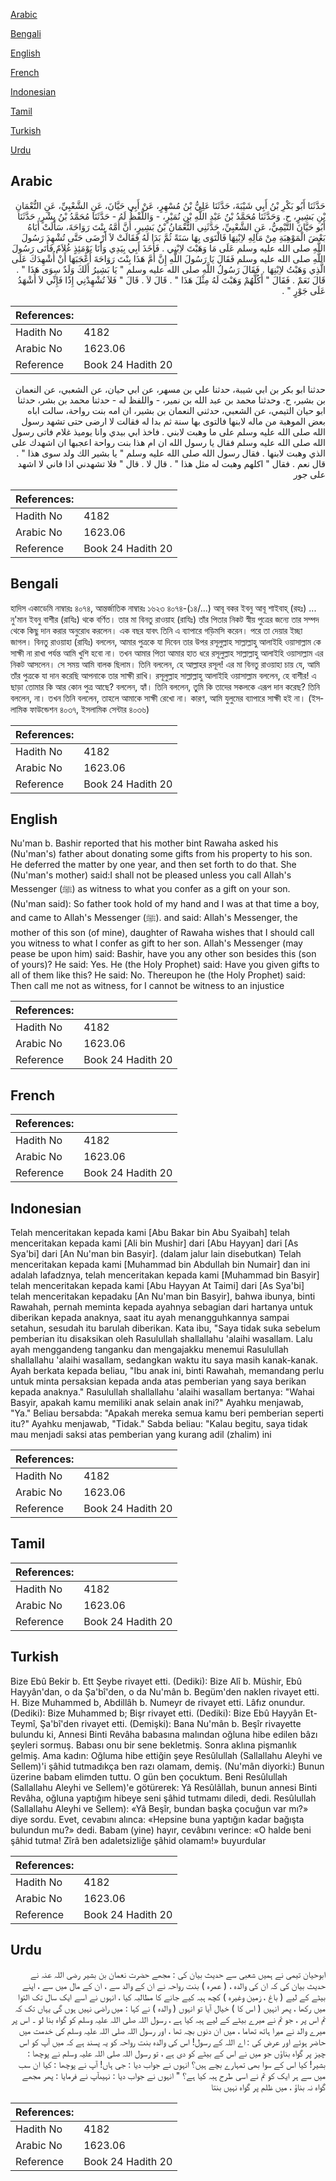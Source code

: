 [Arabic](#arabic)

[Bengali](#bengali)

[English](#english)

[French](#french)

[Indonesian](#indonesian)

[Tamil](#tamil)

[Turkish](#turkish)

[Urdu](#urdu)

## Arabic


<div dir="rtl" lang="ar" style={{fontSize:'larger',backgroundColor:'#f8f9fa',padding:20}}>
حَدَّثَنَا أَبُو بَكْرِ بْنُ أَبِي شَيْبَةَ، حَدَّثَنَا عَلِيُّ بْنُ مُسْهِرٍ، عَنْ أَبِي حَيَّانَ، عَنِ الشَّعْبِيِّ، عَنِ النُّعْمَانِ بْنِ بَشِيرٍ، ح. وَحَدَّثَنَا مُحَمَّدُ بْنُ عَبْدِ اللَّهِ بْنِ نُمَيْرٍ، - وَاللَّفْظُ لَهُ - حَدَّثَنَا مُحَمَّدُ بْنُ بِشْرٍ، حَدَّثَنَا أَبُو حَيَّانَ التَّيْمِيُّ، عَنِ الشَّعْبِيِّ، حَدَّثَنِي النُّعْمَانُ بْنُ بَشِيرٍ، أَنَّ أُمَّهُ بِنْتَ رَوَاحَةَ، سَأَلَتْ أَبَاهُ بَعْضَ الْمَوْهِبَةِ مِنْ مَالِهِ لاِبْنِهَا فَالْتَوَى بِهَا سَنَةً ثُمَّ بَدَا لَهُ فَقَالَتْ لاَ أَرْضَى حَتَّى تُشْهِدَ رَسُولَ اللَّهِ صلى الله عليه وسلم عَلَى مَا وَهَبْتَ لاِبْنِي ‏.‏ فَأَخَذَ أَبِي بِيَدِي وَأَنَا يَوْمَئِذٍ غُلاَمٌ فَأَتَى رَسُولَ اللَّهِ صلى الله عليه وسلم فَقَالَ يَا رَسُولَ اللَّهِ إِنَّ أُمَّ هَذَا بِنْتَ رَوَاحَةَ أَعْجَبَهَا أَنْ أُشْهِدَكَ عَلَى الَّذِي وَهَبْتُ لاِبْنِهَا ‏.‏ فَقَالَ رَسُولُ اللَّهِ صلى الله عليه وسلم ‏"‏ يَا بَشِيرُ أَلَكَ وَلَدٌ سِوَى هَذَا ‏"‏ ‏.‏ قَالَ نَعَمْ ‏.‏ فَقَالَ ‏"‏ أَكُلَّهُمْ وَهَبْتَ لَهُ مِثْلَ هَذَا ‏"‏ ‏.‏ قَالَ لاَ ‏.‏ قَالَ ‏"‏ فَلاَ تُشْهِدْنِي إِذًا فَإِنِّي لاَ أَشْهَدُ عَلَى جَوْرٍ ‏"‏ ‏.‏
</div>
<div style={{backgroundColor:'#f8f9fa',padding:20, marginBottom: 10}}><table> <thead> <tr> <th>References:</th> <th></th> </tr> </thead> <tbody><tr><td>Hadith No</td><td>4182</td></tr><tr><td>Arabic No</td><td>1623.06</td></tr><tr><td>Reference</td><td>Book 24 Hadith 20</td></tr></tbody></table></div>


<div dir="rtl" lang="ar" style={{fontSize:'larger',backgroundColor:'#f8f9fa',padding:20}}>
حدثنا ابو بكر بن ابي شيبة، حدثنا علي بن مسهر، عن ابي حيان، عن الشعبي، عن النعمان بن بشير، ح. وحدثنا محمد بن عبد الله بن نمير، - واللفظ له - حدثنا محمد بن بشر، حدثنا ابو حيان التيمي، عن الشعبي، حدثني النعمان بن بشير، ان امه بنت رواحة، سالت اباه بعض الموهبة من ماله لابنها فالتوى بها سنة ثم بدا له فقالت لا ارضى حتى تشهد رسول الله صلى الله عليه وسلم على ما وهبت لابني . فاخذ ابي بيدي وانا يوميذ غلام فاتى رسول الله صلى الله عليه وسلم فقال يا رسول الله ان ام هذا بنت رواحة اعجبها ان اشهدك على الذي وهبت لابنها . فقال رسول الله صلى الله عليه وسلم " يا بشير الك ولد سوى هذا " . قال نعم . فقال " اكلهم وهبت له مثل هذا " . قال لا . قال " فلا تشهدني اذا فاني لا اشهد على جور
</div>
<div style={{backgroundColor:'#f8f9fa',padding:20, marginBottom: 10}}><table> <thead> <tr> <th>References:</th> <th></th> </tr> </thead> <tbody><tr><td>Hadith No</td><td>4182</td></tr><tr><td>Arabic No</td><td>1623.06</td></tr><tr><td>Reference</td><td>Book 24 Hadith 20</td></tr></tbody></table></div>

## Bengali


<div dir="ltr" lang="bn" style={{fontSize:'larger',backgroundColor:'#f8f9fa',padding:20}}>
হাদিস একাডেমি নাম্বারঃ ৪০৭৪, আন্তর্জাতিক নাম্বারঃ ১৬২৩ ৪০৭৪-(১৪/...) আবূ বকর ইবনু আবূ শাইবাহ্ (রহঃ) ... নু'মান ইবনু বাশীর (রাযিঃ) থকে বর্ণিত। তার মা বিনতু রাওয়াহ (রাযিঃ) তাঁর পিতার নিকট স্বীয় পুত্রের জন্যে তার সম্পদ থেকে কিছু দান করার অনুরোধ করলেন। এক বছর যাবৎ তিনি এ ব্যাপারে গড়িমসি করেন। পরে তা দেয়ার ইচ্ছা জাগল। বিনতু রাওয়াহা (রাযিঃ) বললেন, আমার পুত্রকে যা দিবেন তার উপর রসূলুল্লাহ সাল্লাল্লাহু আলাইহি ওয়াসাল্লাম কে সাক্ষী না রাখা পর্যন্ত আমি খুশি হবো না। তখন আমার পিতা আমার হাত ধরে রসূলুল্লাহ সাল্লাল্লাহু আলাইহি ওয়াসাল্লাম এর নিকট আসলেন। সে সময় আমি বালক ছিলাম। তিনি বললেন, হে আল্লাহর রসূল! এর মা বিনতু রাওয়াহা চায় যে, আমি তাঁর পুত্রকে যা দান করেছি আপনাকে তার সাক্ষী রাখি। রসূলুল্লাহ সাল্লাল্লাহু আলাইহি ওয়াসাল্লাম বললেন, হে বাশীর! এ ছাড়া তোমার কি আর কোন পুত্র আছে? বললেন, হ্যাঁ। তিনি বললেন, তুমি কি তাদের সকলকে এরূপ দান করেছ? তিনি বললেন, না। তখন তিনি বললেন, তাহলে আমাকে সাক্ষী রেখো না। কারণ, আমি যুলুমের ব্যাপারে সাক্ষী হই না। (ইসলামিক ফাউন্ডেশন ৪০৩৭, ইসলামিক সেন্টার ৪০৩৬)
</div>
<div style={{backgroundColor:'#f8f9fa',padding:20, marginBottom: 10}}><table> <thead> <tr> <th>References:</th> <th></th> </tr> </thead> <tbody><tr><td>Hadith No</td><td>4182</td></tr><tr><td>Arabic No</td><td>1623.06</td></tr><tr><td>Reference</td><td>Book 24 Hadith 20</td></tr></tbody></table></div>

## English


<div dir="ltr" lang="en" style={{fontSize:'larger',backgroundColor:'#f8f9fa',padding:20}}>
Nu'man b. Bashir reported that his mother bint Rawaha asked his (Nu'man's) father about donating some gifts from his property to his son. He deferred the matter by one year, and then set forth to do that. She (Nu'man's mother) said:I shall not be pleased unless you call Allah's Messenger (ﷺ) as witness to what you confer as a gift on your son. (Nu'man said): So father took hold of my hand and I was at that time a boy, and came to Allah's Messenger (ﷺ). and said: Allah's Messenger, the mother of this son (of mine), daughter of Rawaha wishes that I should call you witness to what I confer as gift to her son. Allah's Messenger (may pease be upon him) said: Bashir, have you any other son besides this (son of yours)? He said: Yes. He (the Holy Prophet) said: Have you given gifts to all of them like this? He said: No. Thereupon he (the Holy Prophet) said: Then call me not as witness, for I cannot be witness to an injustice
</div>
<div style={{backgroundColor:'#f8f9fa',padding:20, marginBottom: 10}}><table> <thead> <tr> <th>References:</th> <th></th> </tr> </thead> <tbody><tr><td>Hadith No</td><td>4182</td></tr><tr><td>Arabic No</td><td>1623.06</td></tr><tr><td>Reference</td><td>Book 24 Hadith 20</td></tr></tbody></table></div>

## French


<div dir="ltr" lang="fr" style={{fontSize:'larger',backgroundColor:'#f8f9fa',padding:20}}>

</div>
<div style={{backgroundColor:'#f8f9fa',padding:20, marginBottom: 10}}><table> <thead> <tr> <th>References:</th> <th></th> </tr> </thead> <tbody><tr><td>Hadith No</td><td>4182</td></tr><tr><td>Arabic No</td><td>1623.06</td></tr><tr><td>Reference</td><td>Book 24 Hadith 20</td></tr></tbody></table></div>

## Indonesian


<div dir="ltr" lang="id" style={{fontSize:'larger',backgroundColor:'#f8f9fa',padding:20}}>
Telah menceritakan kepada kami [Abu Bakar bin Abu Syaibah] telah menceritakan kepada kami [Ali bin Mushir] dari [Abu Hayyan] dari [As Sya'bi] dari [An Nu'man bin Basyir]. (dalam jalur lain disebutkan) Telah menceritakan kepada kami [Muhammad bin Abdullah bin Numair] dan ini adalah lafadznya, telah menceritakan kepada kami [Muhammad bin Basyir] telah menceritakan kepada kami [Abu Hayyan At Taimi] dari [As Sya'bi] telah menceritakan kepadaku [An Nu'man bin Basyir], bahwa ibunya, binti Rawahah, pernah meminta kepada ayahnya sebagian dari hartanya untuk diberikan kepada anaknya, saat itu ayah menangguhkannya sampai setahun, sesudah itu barulah diberikan. Kata ibu, "Saya tidak suka sebelum pemberian itu disaksikan oleh Rasulullah shallallahu 'alaihi wasallam. Lalu ayah menggandeng tanganku dan mengajakku menemui Rasulullah shallallahu 'alaihi wasallam, sedangkan waktu itu saya masih kanak-kanak. Ayah berkata kepada beliau, "Ibu anak ini, binti Rawahah, memandang perlu untuk minta persaksian kepada anda atas pemberian yang saya berikan kepada anaknya." Rasulullah shallallahu 'alaihi wasallam bertanya: "Wahai Basyir, apakah kamu memiliki anak selain anak ini?" Ayahku menjawab, "Ya." Beliau bersabda: "Apakah mereka semua kamu beri pemberian seperti itu?" Ayahku menjawab, "Tidak." Sabda beliau: "Kalau begitu, saya tidak mau menjadi saksi atas pemberian yang kurang adil (zhalim) ini
</div>
<div style={{backgroundColor:'#f8f9fa',padding:20, marginBottom: 10}}><table> <thead> <tr> <th>References:</th> <th></th> </tr> </thead> <tbody><tr><td>Hadith No</td><td>4182</td></tr><tr><td>Arabic No</td><td>1623.06</td></tr><tr><td>Reference</td><td>Book 24 Hadith 20</td></tr></tbody></table></div>

## Tamil


<div dir="ltr" lang="ta" style={{fontSize:'larger',backgroundColor:'#f8f9fa',padding:20}}>

</div>
<div style={{backgroundColor:'#f8f9fa',padding:20, marginBottom: 10}}><table> <thead> <tr> <th>References:</th> <th></th> </tr> </thead> <tbody><tr><td>Hadith No</td><td>4182</td></tr><tr><td>Arabic No</td><td>1623.06</td></tr><tr><td>Reference</td><td>Book 24 Hadith 20</td></tr></tbody></table></div>

## Turkish


<div dir="ltr" lang="tr" style={{fontSize:'larger',backgroundColor:'#f8f9fa',padding:20}}>
Bize Ebû Bekir b. Ett Şeybe rivayet etti. (Dediki): Bize Alî b. Müshir, Ebû Hayyân'dan, o da Şa'bî'den, o da Nu'mân b. Begüm'den naklen rivayet etti. H. Bize Muhammed b, Abdillâh b. Numeyr de rivayet etti. Lâfız onundur. (Dediki): Bize Muhammed b; Bişr rivayet etti. (Dediki): Bize Ebû Hayyân Et-Teymî, Şa'bî'den rivayet etti. (Demişki): Bana Nu'mân b. Beşîr rivayette bulundu ki, Annesi Binti Revâha babasına malından oğluna hibe edilen bâzı şeyleri sormuş. Babası onu bir sene bekletmiş. Sonra aklına pişmanlık gelmiş. Ama kadın: Oğluma hibe ettiğin şeye Resûlullah (Sallallahu Aleyhi ve Sellem)'i şâhid tutmadıkça ben razı olamam, demiş. (Nu'mân diyorki:) Bunun üzerine babam elimden tuttu. O gün ben çocuktum. Beni Resûlullah (Sallallahu Aleyhi ve Sellem)'e götürerek: Yâ Resûlâllah, bunun annesi Binti Revâha, oğluna yaptığım hibeye seni şâhid tutmamı diledi, dedi. Resûlullah (Sallallahu Aleyhi ve Sellem): «Yâ Beşîr, bundan başka çocuğun var mı?» diye sordu. Evet, cevabını alınca: «Hepsine buna yaptığın kadar bağışta bulundun mu?» dedi. Babam (yine) hayır, cevâbını verince: «O halde beni şâhid tutma! Zîrâ ben adaletsizliğe şâhid olamam!» buyurdular
</div>
<div style={{backgroundColor:'#f8f9fa',padding:20, marginBottom: 10}}><table> <thead> <tr> <th>References:</th> <th></th> </tr> </thead> <tbody><tr><td>Hadith No</td><td>4182</td></tr><tr><td>Arabic No</td><td>1623.06</td></tr><tr><td>Reference</td><td>Book 24 Hadith 20</td></tr></tbody></table></div>

## Urdu


<div dir="rtl" lang="ur" style={{fontSize:'larger',backgroundColor:'#f8f9fa',padding:20}}>
ابوحیان تیمی نے ہمیں شعبی سے حدیث بیان کی : مجھے حضرت نعمان بن بشیر رضی اللہ عنہ نے حدیث بیان کی کہ ان کی والدہ ، ( عمرہ ) بنت رواحہ نے ان کے والد سے ، ان کے مال میں سے ، اپنے بیٹے کے لیے ( باغ ، زمین وغیرہ ) کچھ ہبہ کیے جانے کا مطالبہ کیا ، انہوں نے اسے ایک سال تک التوا میں رکھا ، پھر انہیں ( اس کا ) خیال آیا تو انہوں ( والدہ ) نے کہا : میں راضی نہیں ہوں گی یہاں تک کہ تم اس پر ، جو تم نے میرے بیٹے کے لیے ہبہ کیا ہے ، رسول اللہ صلی اللہ علیہ وسلم کو گواہ بنا لو ۔ اس پر میرے والد نے میرا ہاتھ تھاما ، میں ان دنوں بچہ تھا ، اور رسول اللہ صلی اللہ علیہ وسلم کی خدمت میں حاضر ہوئے اور عرض کی : اے اللہ کے رسول! اس کی والدہ بنت رواحہ کو یہ پسند ہے کہ میں آپ کو اس چیز پر گواہ بناؤں جو میں نے اس کے بیٹے کو دی ہے ، تو رسول اللہ صلی اللہ علیہ وسلم نے پوچھا : بشیر! کیا اس کے سوا بھی تمہارے بچے ہیں؟ انہوں نے جواب دیا : جی ہاں! آپ نے پوچھا : کیا ان سب میں سے ہر ایک کو تم نے اسی طرح ہبہ کیا ہے؟ " انہوں نے جواب دیا : نہیںآپ نے فرمایا : پھر مجھے گواہ نہ بناؤ ، میں ظلم پر گواہ نہیں بنتا
</div>
<div style={{backgroundColor:'#f8f9fa',padding:20, marginBottom: 10}}><table> <thead> <tr> <th>References:</th> <th></th> </tr> </thead> <tbody><tr><td>Hadith No</td><td>4182</td></tr><tr><td>Arabic No</td><td>1623.06</td></tr><tr><td>Reference</td><td>Book 24 Hadith 20</td></tr></tbody></table></div>